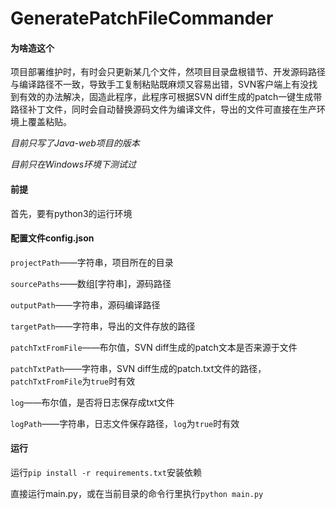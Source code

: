 # GeneratePatchFileCommander

#### 为啥造这个

项目部署维护时，有时会只更新某几个文件，然项目目录盘根错节、开发源码路径与编译路径不一致，导致手工复制粘贴既麻烦又容易出错，SVN客户端上有没找到有效的办法解决，固造此程序，此程序可根据SVN diff生成的patch一键生成带路径补丁文件，同时会自动替换源码文件为编译文件，导出的文件可直接在生产环境上覆盖粘贴。

*目前只写了Java-web项目的版本*

*目前只在Windows环境下测试过*

#### 前提

首先，要有python3的运行环境

 #### 配置文件config.json

`projectPath`——字符串，项目所在的目录

`sourcePaths`——数组[字符串]，源码路径

`outputPath`——字符串，源码编译路径

`targetPath`——字符串，导出的文件存放的路径

`patchTxtFromFile`——布尔值，SVN diff生成的patch文本是否来源于文件

`patchTxtPath`——字符串，SVN diff生成的patch.txt文件的路径，`patchTxtFromFile`为`true`时有效

`log`——布尔值，是否将日志保存成txt文件

`logPath`——字符串，日志文件保存路径，`log`为`true`时有效

#### 运行

运行`pip install -r requirements.txt`安装依赖

直接运行main.py，或在当前目录的命令行里执行`python main.py`